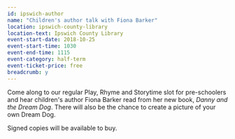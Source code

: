 ```yaml
---
id: ipswich-author
name: "Children's author talk with Fiona Barker"
location: ipswich-county-library
location-text: Ipswich County Library
event-start-date: 2018-10-25
event-start-time: 1030
event-end-time: 1115
event-category: half-term
event-ticket-price: free
breadcrumb: y
---
```


Come along to our regular Play, Rhyme and Storytime slot for pre-schoolers and hear children's author Fiona Barker read from her new book, <cite>Danny and the Dream Dog</cite>. There will also be the chance to create a picture of your own Dream Dog.

Signed copies will be available to buy.
